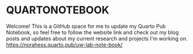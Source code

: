 # QUARTONOTEBOOK
Welcome! This is a GitHub space for me to update my Quarto Pub Notebook, so feel free to follow the website link and check out my blog posts and updates about my current research and projects I'm working on. 
https://norahess.quarto.pub/uw-lab-note-book/
